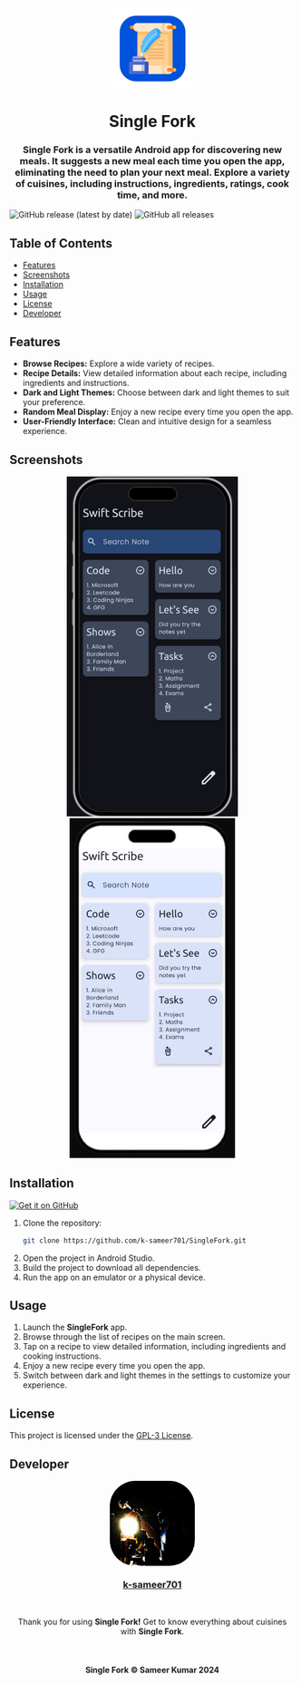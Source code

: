 <div align="center">
    <img src="https://github.com/k-sameer701/SwiftScribe/blob/master/Screenshot/app_icon_preview.png" width="145" height="145" style="display: block; margin: 0 auto"/>
    <h1>Single Fork</h1>
    <h3>Single Fork is a versatile Android app for discovering new meals. It suggests a new meal each time you open the app, eliminating the need to plan your next meal. Explore a variety of cuisines, including instructions, ingredients, ratings, cook time, and more.</h3>
</div>

![GitHub release (latest by date)](https://img.shields.io/github/v/release/k-sameer701/SingleFork)
![GitHub all releases](https://img.shields.io/github/downloads/k-sameer701/SingleFork/total)

## Table of Contents

- [Features](#features)
- [Screenshots](#screenshots)
- [Installation](#installation)
- [Usage](#usage)
- [License](#license)
- [Developer](#developer)

## Features

- **Browse Recipes:** Explore a wide variety of recipes.
- **Recipe Details:** View detailed information about each recipe, including ingredients and instructions.
- **Dark and Light Themes:** Choose between dark and light themes to suit your preference.
- **Random Meal Display:** Enjoy a new recipe every time you open the app.
- **User-Friendly Interface:** Clean and intuitive design for a seamless experience.

## Screenshots

<div align="center">
    <img height="600px" src="https://github.com/k-sameer701/SwiftScribe/blob/master/Screenshot/Dark.png" />
    <img height="600px" src="https://github.com/k-sameer701/SwiftScribe/blob/master/Screenshot/Light.png" />
</div>

## Installation

[<img src="https://github.com/machiav3lli/oandbackupx/blob/034b226cea5c1b30eb4f6a6f313e4dadcbb0ece4/badge_github.png"
    alt="Get it on GitHub"
    height="80">](https://github.com/k-sameer701/SingleFork/releases/latest)


1. Clone the repository:
    ```sh
    git clone https://github.com/k-sameer701/SingleFork.git
    ```
2. Open the project in Android Studio.
3. Build the project to download all dependencies.
4. Run the app on an emulator or a physical device.

## Usage

1. Launch the **SingleFork** app.
2. Browse through the list of recipes on the main screen.
3. Tap on a recipe to view detailed information, including ingredients and cooking instructions.
4. Enjoy a new recipe every time you open the app.
5. Switch between dark and light themes in the settings to customize your experience.

## License

This project is licensed under the [GPL-3 License](LICENSE).

## Developer

<div align="center">
    <img src="https://github.com/k-sameer701/k-sameer701.github.io/blob/main/img/Profilees.jpg" width="150" height="150" style="border-radius: 30%; display: block; margin: 0 auto"/>
    <h3><a href="https://github.com/k-sameer701">k-sameer701</a></h3>
        <br/>
        <p>Thank you for using <strong>Single Fork!</strong> Get to know everything about cuisines with <strong>Single Fork</strong>.</p>
</div>

<br/>
<div align="center">
    <h4>Single Fork &copy Sameer Kumar 2024</h4>
</div>
